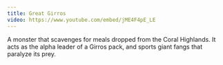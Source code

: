 ```yaml
---
title: Great Girros
video: https://www.youtube.com/embed/jME4F4pE_LE
---
```


A monster that scavenges for meals dropped from the Coral Highlands.
It acts as the alpha leader of a Girros pack, and sports giant fangs that paralyze its prey.

